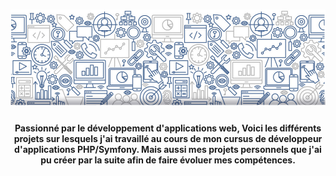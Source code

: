 # ![banner](https://github.com/sebAvenel/sebAvenel/blob/master/banner.PNG)


<h4 align='center'>
  Passionné par le développement d'applications web,
  Voici les différents projets sur lesquels j'ai travaillé au cours de mon cursus de développeur d'applications PHP/Symfony.
  Mais aussi mes projets personnels que j'ai pu créer par la suite afin de faire évoluer mes compétences.
</h4>
